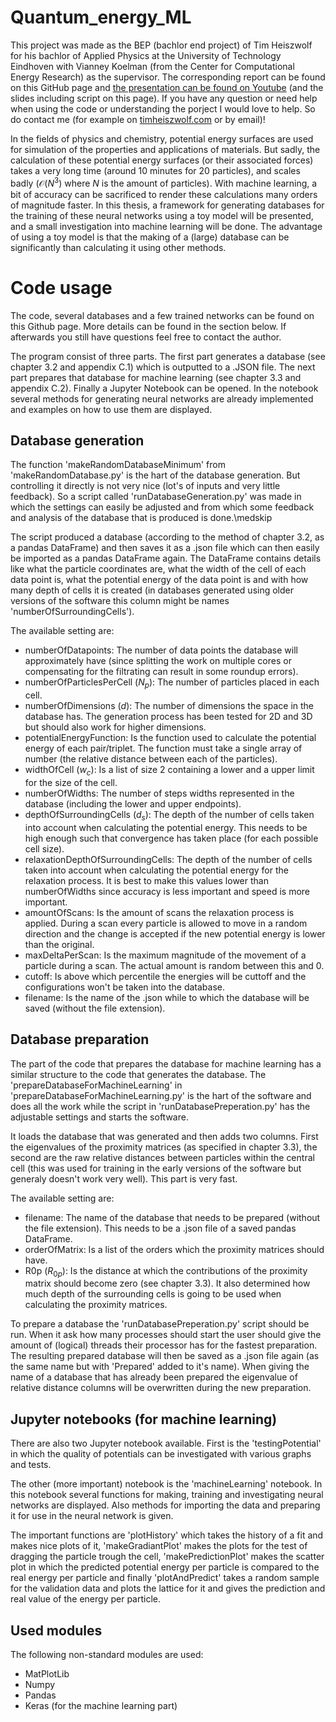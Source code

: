 # Quantum_energy_ML

This project was made as the BEP (bachlor end project) of Tim Heiszwolf for his bachlor of Applied Physics at the University of Technology Eindhoven with Vianney Koelman (from the Center for Computational Energy Research) as the supervisor. The corresponding report can be found on this GitHub page and [the presentation can be found on Youtube](https://youtu.be/UqInpamO7As) (and the slides including script on this page). If you have any question or need help when using the code or understanding the porject I would love to help. So do contact me (for example on [timheiszwolf.com](timheiszwolf.com) or by email)!

In the fields of physics and chemistry, potential energy surfaces are used for simulation of the properties and applications of materials. But sadly, the calculation of these potential energy surfaces (or their associated forces) takes a very long time (around 10 minutes for 20 particles), and scales badly ($\mathcal{O}(N^3)$ where $N$ is the amount of particles). With machine learning, a bit of accuracy can be sacrificed to render these calculations many orders of magnitude faster. In this thesis, a framework for generating databases for the training of these neural networks using a toy model will be presented, and a small investigation into machine learning will be done. The advantage of using a toy model is that the making of a (large) database can be significantly than calculating it using other methods.

# Code usage
The code, several databases and a few trained networks can be found on this Github page. More details can be found in the section below. If afterwards you still have questions feel free to contact the author.

The program consist of three parts. The first part generates a database (see chapter 3.2 and appendix C.1) which is outputted to a .JSON file. The next part prepares that database for machine learning (see chapter 3.3 and appendix C.2). Finally a Jupyter Notebook can be opened. In the notebook several methods for generating neural networks are already implemented and examples on how to use them are displayed.

## Database generation
The function 'makeRandomDatabaseMinimum' from 'makeRandomDatabase.py' is the hart of the database generation. But controlling it directly is not very nice (lot's of inputs and very little feedback). So a script called 'runDatabaseGeneration.py' was made in which the settings can easily be adjusted and from which some feedback and analysis of the database that is produced is done.\medskip

The script produced a database (according to the method of chapter 3.2, as a pandas DataFrame) and then saves it as a .json file which can then easily be imported as a pandas DataFrame again. The DataFrame contains details like what the particle coordinates are, what the width of the cell of each data point is, what the potential energy of the data point is and with how many depth of cells it is created (in databases generated using older versions of the software this column might be names 'numberOfSurroundingCells').

The available setting are:
* numberOfDatapoints: The number of data points the database will approximately have (since splitting the work on multiple cores or compensating for the filtrating can result in some roundup errors).
* numberOfParticlesPerCell ($N_p$): The number of particles placed in each cell.
* numberOfDimensions ($d$): The number of dimensions the space in the database has. The generation process has been tested for 2D and 3D but should also work for higher dimensions.
* potentialEnergyFunction: Is the function used to calculate the potential energy of each pair/triplet. The function must take a single array of number (the relative distance between each of the particles).
* widthOfCell ($w_c$): Is a list of size 2 containing a lower and a upper limit for the size of the cell.
* numberOfWidths: The number of steps widths represented in the database (including the lower and upper endpoints).
* depthOfSurroundingCells ($d_s$): The depth of the number of cells taken into account when calculating the potential energy. This needs to be high enough such that convergence has taken place (for each possible cell size).
* relaxationDepthOfSurroundingCells: The depth of the number of cells taken into account when calculating the potential energy for the relaxation process. It is best to make this values lower than numberOfWidths since accuracy is less important and speed is more important.
* amountOfScans: Is the amount of scans the relaxation process is applied. During a scan every particle is allowed to move in a random direction and the change is accepted if the new potential energy is lower than the original.
* maxDeltaPerScan: Is the maximum magnitude of the movement of a particle during a scan. The actual amount is random between this and 0.
* cutoff: Is above which percentile the energies will be cuttoff and the configurations won't be taken into the database.
* filename: Is the name of the .json while to which the database will be saved (without the file extension).

## Database preparation
The part of the code that prepares the database for machine learning has a similar structure to the code that generates the database. The 'prepareDatabaseForMachineLearning' in 'prepareDatabaseForMachineLearning.py' is the hart of the software and does all the work while the script in 'runDatabasePreperation.py' has the adjustable settings and starts the software.

It loads the database that was generated and then adds two columns. First the eigenvalues of the proximity matrices (as specified in chapter 3.3), the second are the raw relative distances between particles within the central cell (this was used for training in the early versions of the software but generaly doesn't work very well). This part is very fast.

The available setting are:
* filename: The name of the database that needs to be prepared (without the file extension). This needs to be a .json file of a saved pandas DataFrame.
* orderOfMatrix: Is a list of the orders which the proximity matrices should have.
* R0p ($R_{0p}$): Is the distance at which the contributions of the proximity matrix should become zero (see chapter 3.3). It also determined how much depth of the surrounding cells is going to be used when calculating the proximity matrices.

To prepare a database the 'runDatabasePreperation.py' script should be run. When it ask how many processes should start the user should give the amount of (logical) threads their processor has for the fastest preparation. The resulting prepared database will then be saved as a .json file again (as the same name but with 'Prepared' added to it's name). When giving the name of a database that has already been prepared the eigenvalue of relative distance columns will be overwritten during the new preparation.

## Jupyter notebooks (for machine learning)
There are also two Jupyter notebook available. First is the 'testingPotential' in which the quality of potentials can be investigated with various graphs and tests.

The other (more important) notebook is the 'machineLearning' notebook. In this notebook several functions for making, training and investigating neural networks are displayed. Also methods for importing the data and preparing it for use in the neural network is given.

The important functions are 'plotHistory' which takes the history of a fit and makes nice plots of it, 'makeGradiantPlot' makes the plots for the test of dragging the particle trough the cell, 'makePredictionPlot' makes the scatter plot in which the predicted potential energy per particle is compared to the real energy per particle and finally 'plotAndPredict' takes a random sample for the validation data and plots the lattice for it and gives the prediction and real value of the energy per particle.

## Used modules
The following non-standard modules are used:
* MatPlotLib
* Numpy
* Pandas
* Keras (for the machine learning part)


















